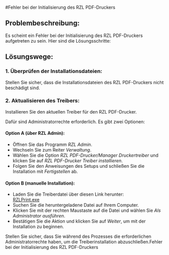 #Fehler bei der Initialisierung des RZL PDF-Druckers

## Problembeschreibung:
Es scheint ein Fehler bei der Initialisierung des RZL PDF-Druckers aufgetreten zu sein. Hier sind die Lösungsschritte:

## Lösungswege:
### 1. Überprüfen der Installationsdateien:
Stellen Sie sicher, dass die Installationsdateien des RZL PDF-Druckers nicht beschädigt sind.

### 2. Aktualisieren des Treibers:
Installieren Sie den aktuellen Treiber für den RZL PDF-Drucker.

Dafür sind Administratorrechte erforderlich. Es gibt zwei Optionen:

#### Option A (über RZL Admin):
- Öffnen Sie das Programm *RZL Admin*.
- Wechseln Sie zum Reiter *Verwaltung*.
- Wählen Sie die Option *RZL PDF-Drucker/Manager Druckertreiber* und klicken Sie auf *RZL PDF-Drucker Treiber installieren*.
- Folgen Sie den Anweisungen des Setups und schließen Sie die Installation mit *Fertigstellen* ab.

#### Option B (manuelle Installation):
- Laden Sie die Treiberdatei über diesen Link herunter:  
  [RZLPrint.exe](https://rzl.blob.core.windows.net/treiber/RZLPrint%205.5.0.exe)
- Suchen Sie die heruntergeladene Datei auf Ihrem Computer.
- Klicken Sie mit der rechten Maustaste auf die Datei und wählen Sie *Als Administrator ausführen*.
- Bestätigen Sie die Aktion und klicken Sie auf *Weiter*, um mit der Installation zu beginnen.

Stellen Sie sicher, dass Sie während des Prozesses die erforderlichen Administratorrechte haben, um die Treiberinstallation abzuschließen.Fehler bei der Initialisierung des RZL PDF-Druckers